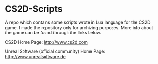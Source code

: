 # CS2D-Scripts
A repo which contains some scripts wrote in Lua language for the CS2D game. I made the repository only for archiving purposes. More info about the game can be found through the links below.

CS2D Home Page: http://www.cs2d.com 

Unreal Software (official community) Home Page: http://www.unrealsoftware.de
